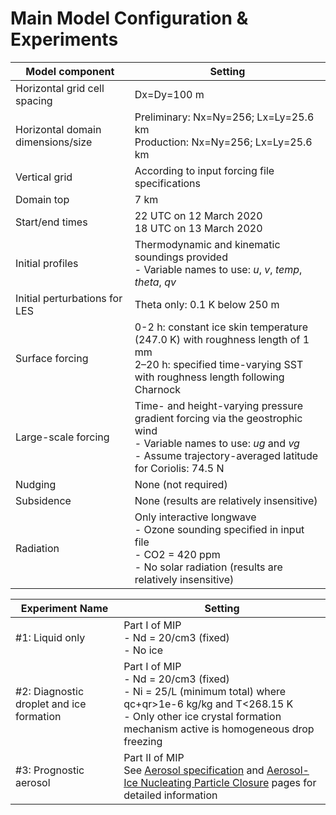 # Main Model Configuration & Experiments

| Model component                      | Setting                                                                                                                                                                                         |
|--------------------------------------|-------------------------------------------------------------------------------------------------------------------------------------------------------------------------------------------------|
| Horizontal grid cell spacing         | Dx=Dy=100 m                                                                                                                                                                                     |
| Horizontal domain dimensions/size    | Preliminary: Nx=Ny=256; Lx=Ly=25.6 km<br>Production: Nx=Ny=256; Lx=Ly=25.6 km                                                                                                                   |
| Vertical grid                        | According to input forcing file specifications                                                                                                                                                  |
| Domain top                           | 7 km                                                                                                                                                                                            |
| Start/end times                      | 22 UTC on 12 March 2020<br>18 UTC on 13 March 2020                                                                                                                                              |
| Initial profiles                     | Thermodynamic and kinematic soundings provided<br>- Variable names to use: _u_, _v_, _temp_, _theta_, _qv_                                                                                      |
| Initial perturbations for LES        | Theta only: 0.1 K below 250 m                                                                                                                                                                   |
| Surface forcing                      | 0-2 h: constant ice skin temperature (247.0 K) with roughness length of 1 mm<br>2–20 h: specified time-varying SST with roughness length following Charnock                                     |
| Large-scale forcing                  | Time- and height-varying pressure gradient forcing via the geostrophic wind<br>- Variable names to use: _ug_ and _vg_<br>- Assume trajectory-averaged latitude for Coriolis: 74.5 N             |
| Nudging                              | None (not required)                                                                                                                                                                             |
| Subsidence                           | None (results are relatively insensitive)                                                                                                                                                       |
| Radiation                            | Only interactive longwave<br>- Ozone sounding specified in input file<br>- CO2 = 420 ppm<br>- No solar radiation (results are relatively insensitive)                                           |


| Experiment Name                          | Setting                                                                                                                                                                                         |
|------------------------------------------|-------------------------------------------------------------------------------------------------------------------------------------------------------------------------------------------------|
| #1: Liquid only                          | Part I of MIP<br>- Nd = 20/cm3 (fixed)<br>- No ice                                                                                                                                              |
| #2: Diagnostic droplet and ice formation | Part I of MIP<br>- Nd = 20/cm3 (fixed)<br>- Ni = 25/L (minimum total) where qc+qr>1e-6 kg/kg and T<268.15 K<br>- Only other ice crystal formation mechanism active is homogeneous drop freezing |
| #3: Prognostic aerosol                   | Part II of MIP<br>See [Aerosol specification](https://arm-development.github.io/comble-mip/notebooks/setup/aerosol-specification.html) and [Aerosol-Ice Nucleating Particle Closure](https://arm-development.github.io/comble-mip/notebooks/setup/aerosol-inp-closure.html) pages for detailed information |
